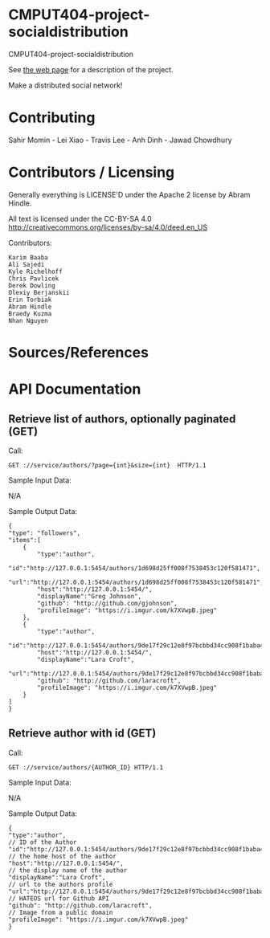 CMPUT404-project-socialdistribution
===================================

CMPUT404-project-socialdistribution

See [the web page](https://uofa-cmput404.github.io/general/project.html) for a description of the project.

Make a distributed social network!

Contributing
============

Sahir Momin -
Lei Xiao - 
Travis Lee -
Anh Dinh -
Jawad Chowdhury

Contributors / Licensing
========================

Generally everything is LICENSE'D under the Apache 2 license by Abram Hindle.

All text is licensed under the CC-BY-SA 4.0 http://creativecommons.org/licenses/by-sa/4.0/deed.en_US

Contributors:

    Karim Baaba
    Ali Sajedi
    Kyle Richelhoff
    Chris Pavlicek
    Derek Dowling
    Olexiy Berjanskii
    Erin Torbiak
    Abram Hindle
    Braedy Kuzma
    Nhan Nguyen 

Sources/References
==================



API Documentation
=================

Retrieve list of authors, optionally paginated (GET)
----------------------------------------------------

Call:

    GET ://service/authors/?page={int}&size={int}  HTTP/1.1
    
Sample Input Data:

N/A
    
Sample Output Data:

    {
    "type": "followers",      
    "items":[
        {
            "type":"author",
            "id":"http://127.0.0.1:5454/authors/1d698d25ff008f7538453c120f581471",
            "url":"http://127.0.0.1:5454/authors/1d698d25ff008f7538453c120f581471",
            "host":"http://127.0.0.1:5454/",
            "displayName":"Greg Johnson",
            "github": "http://github.com/gjohnson",
            "profileImage": "https://i.imgur.com/k7XVwpB.jpeg"
        },
        {
            "type":"author",
            "id":"http://127.0.0.1:5454/authors/9de17f29c12e8f97bcbbd34cc908f1baba40658e",
            "host":"http://127.0.0.1:5454/",
            "displayName":"Lara Croft",
            "url":"http://127.0.0.1:5454/authors/9de17f29c12e8f97bcbbd34cc908f1baba40658e",
            "github": "http://github.com/laracroft",
            "profileImage": "https://i.imgur.com/k7XVwpB.jpeg"
        }
    ]
    }

Retrieve author with id (GET)
-----------------------------

Call:

    GET ://service/authors/{AUTHOR_ID} HTTP/1.1
    
Sample Input Data:

N/A

Sample Output Data:

    {
    "type":"author",
    // ID of the Author
    "id":"http://127.0.0.1:5454/authors/9de17f29c12e8f97bcbbd34cc908f1baba40658e",
    // the home host of the author
    "host":"http://127.0.0.1:5454/",
    // the display name of the author
    "displayName":"Lara Croft",
    // url to the authors profile
    "url":"http://127.0.0.1:5454/authors/9de17f29c12e8f97bcbbd34cc908f1baba40658e",
    // HATEOS url for Github API
    "github": "http://github.com/laracroft",
    // Image from a public domain
    "profileImage": "https://i.imgur.com/k7XVwpB.jpeg"
    }

